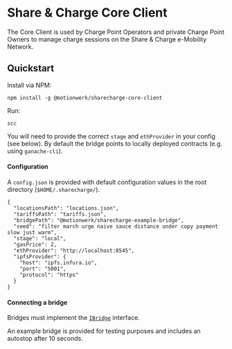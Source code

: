 # Share & Charge Core Client

The Core Client is used by Charge Point Operators and private Charge Point Owners to manage charge sessions on the Share & Charge e-Mobility Network.

## Quickstart

Install via NPM:

```
npm install -g @motionwerk/sharecharge-core-client
```

Run:

```
scc
```

You will need to provide the correct `stage` and `ethProvider` in your config (see below). By default the bridge points to locally deployed contracts (e.g. using `ganache-cli`). 

#### Configuration

A `config.json` is provided with default configuration values in the root directory (`$HOME/.sharecharge/`).

```
{
  "locationsPath": "locations.json",
  "tariffsPath": "tariffs.json",
  "bridgePath": "@motionwerk/sharecharge-example-bridge",
  "seed": "filter march urge naive sauce distance under copy payment slow just warm",
  "stage": "local",
  "gasPrice": 2,
  "ethProvider": "http://localhost:8545",
  "ipfsProvider": {
    "host": "ipfs.infura.io",
    "port": "5001",
    "protocol": "https"
  }
}
```

#### Connecting a bridge

Bridges must implement the [`IBridge`](https://github.com/motionwerkGmbH/sharecharge-core-client/blob/develop/src/interfaces/iBridge.ts) interface.

An example bridge is provided for testing purposes and includes an autostop after 10 seconds.
